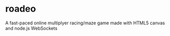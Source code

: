 # roadeo
A fast-paced online multiplyer racing/maze game made with HTML5 canvas and node.js WebSockets
